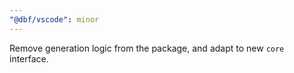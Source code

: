 ```yaml
---
"@dbf/vscode": minor
---
```


Remove generation logic from the package, and adapt to new `core` interface.
